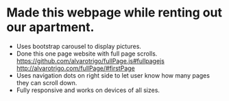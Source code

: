 # Made this webpage while renting out our apartment.

* Uses bootstrap carousel to display pictures.
* Done this one page website with full page scrolls.
https://github.com/alvarotrigo/fullPage.js#fullpagejs
   http://alvarotrigo.com/fullPage/#firstPage
* Uses navigation dots on right side to let user know how many pages they can scroll down.
* Fully responsive and works on devices of all sizes.
